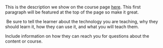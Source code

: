 This is the description we show on the course page [here](https://lab.github.com/LucieExcellence/projet-informatique-d&#39;excellence). This first paragraph will be featured at the top of the page so make it great.
​

​
Be sure to tell the learner about the technology you are teaching, why they should learn it, how they can use it, and what you will teach them.
​


Include information on how they can reach you for questions about the content or course. 